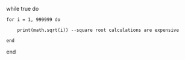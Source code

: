 while true do

    for i = 1, 999999 do

        print(math.sqrt(i)) --square root calculations are expensive

    end

end
